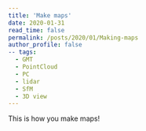 ```yaml
---
title: 'Make maps'
date: 2020-01-31
read_time: false
permalink: /posts/2020/01/Making-maps
author_profile: false
-- tags:
  - GMT
  - PointCloud
  - PC
  - lidar
  - SfM
  - 3D view
---
```


This is how you make maps!
